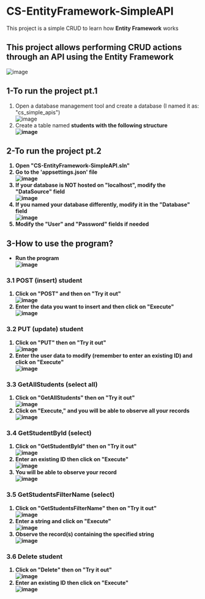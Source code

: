 # CS-EntityFramework-SimpleAPI
This project is a simple CRUD to learn how <b>Entity Framework</b> works

## This project allows performing CRUD actions through an API using the Entity Framework
![image](https://github.com/OscarChavez99/CS-EntityFramework-SimpleAPI/assets/80979314/448e95b0-a74f-420c-970e-4146bfb22d9c)

## 1-To run the project pt.1
1. Open a database management tool and create a database (I named it as: "cs_simple_apis") <br> ![image](https://github.com/OscarChavez99/CS-DependencyInjected-SimpleAPI/assets/80979314/5cd0af97-76cf-474a-88e0-9b40e06f1a32)
2. Create a table named <b>students<b> with the following structure <br> ![image](https://github.com/OscarChavez99/CS-DependencyInjected-SimpleAPI/assets/80979314/bf2ed021-21a2-4f15-b88b-c4f3f6da986c)

## 2-To run the project pt.2
1. Open "CS-EntityFramework-SimpleAPI.sln"
2. Go to the 'appsettings.json' file <br> ![image](https://github.com/OscarChavez99/CS-EntityFramework-SimpleAPI/assets/80979314/486fa631-7a80-4017-b274-64e352bb2f67)
3. If your database is NOT hosted on "localhost", modify the "DataSource" field <br> ![image](https://github.com/OscarChavez99/CS-EntityFramework-SimpleAPI/assets/80979314/65175464-43df-4019-bc52-93308d41dca9)
4. If you named your database differently, modify it in the "Database" field <br> ![image](https://github.com/OscarChavez99/CS-EntityFramework-SimpleAPI/assets/80979314/0fa7316d-ad44-4cd4-a9f1-596ec11dbbce)
5. Modify the "User" and "Password" fields if needed

## 3-How to use the program?
- Run the program <br> ![image](https://github.com/OscarChavez99/CS-DependencyInjected-SimpleAPI/assets/80979314/1cc6b6b6-9b15-4cee-bd00-06f67b587d37)

### 3.1 POST (insert) student
1. Click on "POST" and then on "Try it out" <br> ![image](https://github.com/OscarChavez99/CS-DependencyInjected-SimpleAPI/assets/80979314/c4f2b6e0-a554-425e-b8ae-1273ba2d38d1)
2. Enter the data you want to insert and then click on "Execute" <br> ![image](https://github.com/OscarChavez99/CS-DependencyInjected-SimpleAPI/assets/80979314/80f491b9-4357-4561-92f9-600bc2f59f48)

### 3.2 PUT (update) student
1. Click on "PUT" then on "Try it out" <br> ![image](https://github.com/OscarChavez99/CS-DependencyInjected-SimpleAPI/assets/80979314/61170bda-aef7-4467-9513-e3a84271373c)
2. Enter the user data to modify (remember to enter an existing ID) and click on "Execute" <br> ![image](https://github.com/OscarChavez99/CS-DependencyInjected-SimpleAPI/assets/80979314/b6d27117-fde9-4b16-9147-4295795c3631)

### 3.3 GetAllStudents (select all)
1. Click on "GetAllStudents" then on "Try it out" <br> ![image](https://github.com/OscarChavez99/CS-DependencyInjected-SimpleAPI/assets/80979314/8a5a3160-7852-4485-bfdb-e1797f78e50b)
2. Click on "Execute," and you will be able to observe all your records <br> ![image](https://github.com/OscarChavez99/CS-EntityFramework-SimpleAPI/assets/80979314/82186c3d-b16e-4019-ac95-4de9424d8de2)

### 3.4 GetStudentById (select)
1. Click on "GetStudentById" then on "Try it out" <br> ![image](https://github.com/OscarChavez99/CS-DependencyInjected-SimpleAPI/assets/80979314/5dc5fc7b-08a4-40c2-8f80-dc6aa9dd3e83)
2. Enter an existing ID then click on "Execute" <br> ![image](https://github.com/OscarChavez99/CS-DependencyInjected-SimpleAPI/assets/80979314/e7db64b0-43e7-4723-b0bb-2fac43997b57)
3. You will be able to observe your record <br> ![image](https://github.com/OscarChavez99/CS-DependencyInjected-SimpleAPI/assets/80979314/e7525d20-bc06-40b3-b267-3a8eeb220e88)

### 3.5 GetStudentsFilterName (select)
1. Click on "GetStudentsFilterName" then on "Try it out" <br> ![image](https://github.com/OscarChavez99/CS-EntityFramework-SimpleAPI/assets/80979314/2ae324b2-d23c-4f38-a539-2dc9664ea8d1)
2. Enter a string and click on "Execute" <br> ![image](https://github.com/OscarChavez99/CS-EntityFramework-SimpleAPI/assets/80979314/d7999717-2901-4c0c-8f4c-ec088b158706)
3. Observe the record(s) containing the specified string <br> ![image](https://github.com/OscarChavez99/CS-EntityFramework-SimpleAPI/assets/80979314/2fe3bb41-7812-4e3f-9c6f-399e2f8c0eb1)

### 3.6 Delete student
1. Click on "Delete" then on "Try it out" <br> ![image](https://github.com/OscarChavez99/CS-DependencyInjected-SimpleAPI/assets/80979314/45c52dcb-551f-4e13-8721-d7ca593e4c89)
2. Enter an existing ID then click on "Execute" <br> ![image](https://github.com/OscarChavez99/CS-DependencyInjected-SimpleAPI/assets/80979314/8ae048cd-aaca-4d4d-80de-83b37b2a0787)
